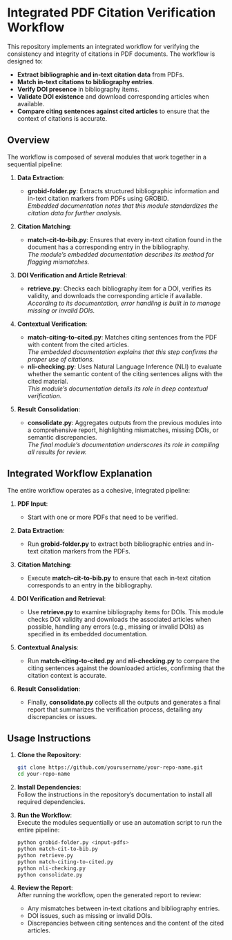 # Integrated PDF Citation Verification Workflow

This repository implements an integrated workflow for verifying the consistency and integrity of citations in PDF documents. The workflow is designed to:

- **Extract bibliographic and in-text citation data** from PDFs.
- **Match in-text citations to bibliography entries**.
- **Verify DOI presence** in bibliography items.
- **Validate DOI existence** and download corresponding articles when available.
- **Compare citing sentences against cited articles** to ensure that the context of citations is accurate.

## Overview

The workflow is composed of several modules that work together in a sequential pipeline:

1. **Data Extraction**:  
   - **grobid-folder.py**: Extracts structured bibliographic information and in-text citation markers from PDFs using GROBID.  
     *Embedded documentation notes that this module standardizes the citation data for further analysis.*

2. **Citation Matching**:  
   - **match-cit-to-bib.py**: Ensures that every in-text citation found in the document has a corresponding entry in the bibliography.  
     *The module’s embedded documentation describes its method for flagging mismatches.*

3. **DOI Verification and Article Retrieval**:  
   - **retrieve.py**: Checks each bibliography item for a DOI, verifies its validity, and downloads the corresponding article if available.  
     *According to its documentation, error handling is built in to manage missing or invalid DOIs.*

4. **Contextual Verification**:  
   - **match-citing-to-cited.py**: Matches citing sentences from the PDF with content from the cited articles.  
     *The embedded documentation explains that this step confirms the proper use of citations.*  
   - **nli-checking.py**: Uses Natural Language Inference (NLI) to evaluate whether the semantic content of the citing sentences aligns with the cited material.  
     *This module’s documentation details its role in deep contextual verification.*

5. **Result Consolidation**:  
   - **consolidate.py**: Aggregates outputs from the previous modules into a comprehensive report, highlighting mismatches, missing DOIs, or semantic discrepancies.  
     *The final module’s documentation underscores its role in compiling all results for review.*

## Integrated Workflow Explanation

The entire workflow operates as a cohesive, integrated pipeline:

1. **PDF Input**:  
   - Start with one or more PDFs that need to be verified.

2. **Data Extraction**:  
   - Run **grobid-folder.py** to extract both bibliographic entries and in-text citation markers from the PDFs.

3. **Citation Matching**:  
   - Execute **match-cit-to-bib.py** to ensure that each in-text citation corresponds to an entry in the bibliography.

4. **DOI Verification and Retrieval**:  
   - Use **retrieve.py** to examine bibliography items for DOIs. This module checks DOI validity and downloads the associated articles when possible, handling any errors (e.g., missing or invalid DOIs) as specified in its embedded documentation.

5. **Contextual Analysis**:  
   - Run **match-citing-to-cited.py** and **nli-checking.py** to compare the citing sentences against the downloaded articles, confirming that the citation context is accurate.

6. **Result Consolidation**:  
   - Finally, **consolidate.py** collects all the outputs and generates a final report that summarizes the verification process, detailing any discrepancies or issues.

## Usage Instructions

1. **Clone the Repository**:
    ```bash
    git clone https://github.com/yourusername/your-repo-name.git
    cd your-repo-name
    ```

2. **Install Dependencies**:  
   Follow the instructions in the repository’s documentation to install all required dependencies.

3. **Run the Workflow**:  
   Execute the modules sequentially or use an automation script to run the entire pipeline:
    ```bash
    python grobid-folder.py <input-pdfs>
    python match-cit-to-bib.py
    python retrieve.py
    python match-citing-to-cited.py
    python nli-checking.py
    python consolidate.py
    ```

4. **Review the Report**:  
   After running the workflow, open the generated report to review:
   - Any mismatches between in-text citations and bibliography entries.
   - DOI issues, such as missing or invalid DOIs.
   - Discrepancies between citing sentences and the content of the cited articles.

